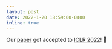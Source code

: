 ```yaml
---
layout: post
date: 2022-1-20 18:59:00-0400
inline: true
---
```


Our [paper](https://openreview.net/pdf?id=N8MaByOzUfb) got accepted to [ICLR 2022](https://iclr.cc/Conferences/2022)! :tada: